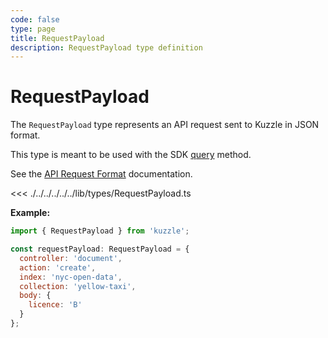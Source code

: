 ```yaml
---
code: false
type: page
title: RequestPayload
description: RequestPayload type definition
---
```


# RequestPayload

The `RequestPayload` type represents an API request sent to Kuzzle in JSON format.

This type is meant to be used with the SDK [query](/sdk/js/7/core-classes/kuzzle/query) method.

See the [API Request Format](/core/2/guides/main-concepts/api#other-protocols) documentation.

<<< ./../../../../../lib/types/RequestPayload.ts

**Example:**

```js
import { RequestPayload } from 'kuzzle';

const requestPayload: RequestPayload = {
  controller: 'document',
  action: 'create',
  index: 'nyc-open-data',
  collection: 'yellow-taxi',
  body: {
    licence: 'B'
  }
};
```
